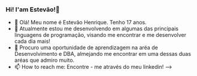 ### Hi! I'am Estevão!👋

- 🔭 Olá! Meu nome é Estevão Henrique. Tenho 17 anos.
- 🌱 Atualmente estou me desenvolvendo em algumas das principais linguagens de programação, visando me encontrar e me desenvolver cada dia mais!
- 👯 Procuro uma oportunidade de aprendizagem na aréa de Desenvolvimento e DBA, almejando me encontrar em uma dessas duas aréas que admiro muito.
- 📫 How to reach me: Encontre - me através do meu linkedin!
-->
